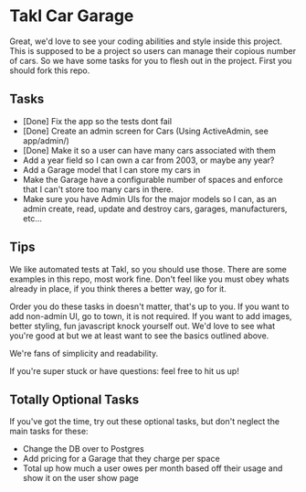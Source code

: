 Takl Car Garage
===============

Great, we'd love to see your coding abilities and style inside this project. This is supposed to be a project so users can manage their copious number of cars. So we have some tasks for you to flesh out in the project. First you should fork this repo.

Tasks
-----

* [Done] Fix the app so the tests dont fail
* [Done] Create an admin screen for Cars (Using ActiveAdmin, see app/admin/)
* [Done] Make it so a user can have many cars associated with them
* Add a year field so I can own a car from 2003, or maybe any year?
* Add a Garage model that I can store my cars in
* Make the Garage have a configurable number of spaces and enforce that I can't store too many cars in there.
* Make sure you have Admin UIs for the major models so I can, as an admin create, read, update and destroy cars, garages, manufacturers, etc...

Tips
----

We like automated tests at Takl, so you should use those. There are some examples in this repo, most work fine.
Don't feel like you must obey whats already in place, if you think theres a better way, go for it.

Order you do these tasks in doesn't matter, that's up to you.
If you want to add non-admin UI, go to town, it is not required. If you want to add images, better styling, fun javascript knock yourself out. We'd love to see what you're good at but we at least want to see the basics outlined above.

We're fans of simplicity and readability.

If you're super stuck or have questions: feel free to hit us up!

Totally Optional Tasks
----------------------
If you've got the time, try out these optional tasks, but don't neglect the main tasks for these:

* Change the DB over to Postgres
* Add pricing for a Garage that they charge per space
 * Total up how much a user owes per month based off their usage and show it on the user show page
